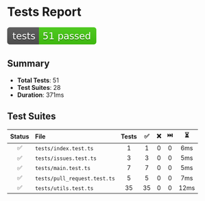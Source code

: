 # Tests Report

![Tests badge](tests-badge.svg)

## Summary

- **Total Tests**: 51
- **Test Suites**: 28
- **Duration**: 371ms

## Test Suites

| Status | File                         | Tests |  ✅  |  ❌  |  ⏭️ |   ⏳  |
| :----: | :--------------------------- | :---: | :-: | :-: | :-: | :--: |
|    ✅   | `tests/index.test.ts`        |   1   |  1  |  0  |  0  |  6ms |
|    ✅   | `tests/issues.test.ts`       |   3   |  3  |  0  |  0  |  5ms |
|    ✅   | `tests/main.test.ts`         |   7   |  7  |  0  |  0  |  5ms |
|    ✅   | `tests/pull_request.test.ts` |   5   |  5  |  0  |  0  |  7ms |
|    ✅   | `tests/utils.test.ts`        |   35  |  35 |  0  |  0  | 12ms |
